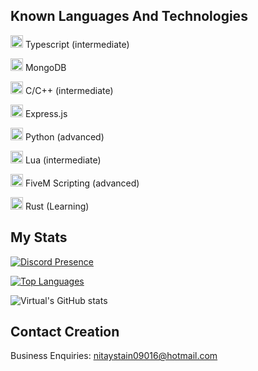 

## Known Languages And Technologies
<img width="20" src="https://upload.wikimedia.org/wikipedia/commons/thumb/4/4c/Typescript_logo_2020.svg/1024px-Typescript_logo_2020.svg.png" /> Typescript (intermediate)

<img width="20" src="https://www.pngitem.com/pimgs/m/385-3850359_icon-mongodb-logo-hd-png-download.png" /> MongoDB

<img width="20" src="https://upload.wikimedia.org/wikipedia/commons/1/19/C_Logo.png" /> C/C++ (intermediate)

<img width="20" src="https://camo.githubusercontent.com/6686b9ef0e21e13c9e7c846340303765c0f36e40a0490bcad453ea9d0d433ea0/68747470733a2f2f7777772e6d656d656e746f746563682e696e2f6173736574732f696d616765732f69636f6e732f657870726573732e706e67" /> Express.js

<img width="20" src="https://upload.wikimedia.org/wikipedia/commons/thumb/c/c3/Python-logo-notext.svg/1024px-Python-logo-notext.svg.png" /> Python (advanced)

<img width="20" src="https://upload.wikimedia.org/wikipedia/commons/thumb/c/cf/Lua-Logo.svg/1024px-Lua-Logo.svg.png" /> Lua (intermediate)

<img width="20" src="https://logos-world.net/wp-content/uploads/2021/03/FiveM-Logo.png" /> FiveM Scripting (advanced)

<img width="20" src="https://he.m.wikipedia.org/wiki/%D7%A7%D7%95%D7%91%D7%A5:Rust_programming_language_black_logo.svg" /> Rust (Learning)

## My Stats

[![Discord Presence](https://lanyard.cnrad.dev/api/907644492419571752?theme=dark&bg=492042&animated=true&hideDiscrim=false&borderRadius=20px)](https://discord.com/users/907644492419571752)

[![Top Languages](https://github-readme-stats.vercel.app/api/top-langs/?username=VirtuallDev&layout=compact&langs_count=10&theme=tokyonight)](https://github.com/anuraghazra/github-readme-stats)

![Virtual's GitHub stats](https://github-readme-stats.vercel.app/api?username=VirtuallDev&show_icons=true&theme=tokyonight)





## Contact Creation
Business Enquiries: nitaystain09016@hotmail.com
